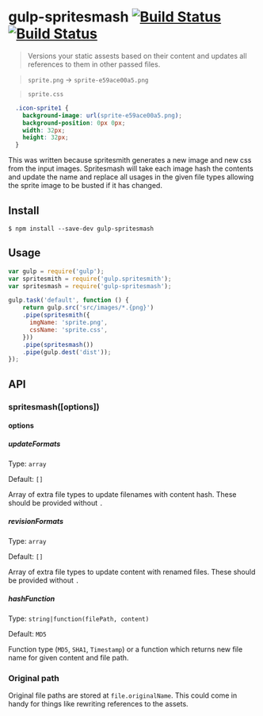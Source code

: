 # gulp-spritesmash [![Build Status](https://img.shields.io/travis/MasterOfMalt/gulp-spritesmash.svg?style=flat-square)](https://travis-ci.org/MasterOfMalt/gulp-spritesmash/) [![Build Status](https://img.shields.io/npm/v/gulp-spritesmash.svg?style=flat-square)](https://www.npmjs.com/package/gulp-spritesmash)


> Versions your static assests based on their content 
  and updates all references to them in other passed files.

> `sprite.png` → `sprite-e59ace00a5.png`

> `sprite.css`
```css
  .icon-sprite1 {
    background-image: url(sprite-e59ace00a5.png);
    background-position: 0px 0px;
    width: 32px;
    height: 32px;
  }
```

This was written because spritesmith generates a new image and
new css from the input images. Spritesmash will take each image
hash the contents and update the name and replace all usages in
the given file types allowing the sprite image to be busted if it
has changed.

## Install
```
$ npm install --save-dev gulp-spritesmash
```

## Usage
```js
var gulp = require('gulp');
var spritesmith = require('gulp.spritesmith');
var spritesmash = require('gulp-spritesmash');

gulp.task('default', function () {
	return gulp.src('src/images/*.{png}')
    .pipe(spritesmith({
      imgName: 'sprite.png',
      cssName: 'sprite.css',
    }))
    .pipe(spritesmash())
    .pipe(gulp.dest('dist'));
});
```

## API
### spritesmash([options])
#### options
##### updateFormats
Type: `array`

Default: `[]`

Array of extra file types to update filenames with
content hash. These should be provided without `.`

##### revisionFormats
Type: `array`

Default: `[]`

Array of extra file types to update content with
renamed files. These should be provided without `.`

##### hashFunction
Type: `string|function(filePath, content)`

Default: `MD5`

Function type (`MD5`, `SHA1`, `Timestamp`) or a function
which returns new file name for given content and file
path.

### Original path

Original file paths are stored at `file.originalName`. This
could come in handy for things like rewriting references to
the assets.
